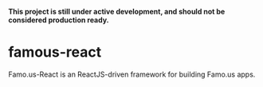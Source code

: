__This project is still under active development, and should not be considered production ready.__

famous-react
============

Famo.us-React is an ReactJS-driven framework for building Famo.us apps.
